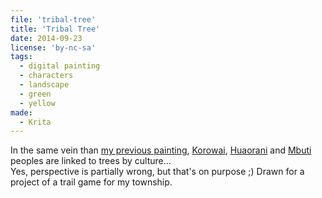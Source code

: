 ```yaml
---
file: 'tribal-tree'
title: 'Tribal Tree'
date: 2014-09-23
license: 'by-nc-sa'
tags:
  - digital painting
  - characters
  - landscape
  - green
  - yellow
made:
  - Krita
---
```


In the same vein than [my previous painting](/tree-peoples), [Korowai](http://en.wikipedia.org/wiki/Korowai_people), [Huaorani](http://en.wikipedia.org/wiki/Huaorani_people) and [Mbuti](http://en.wikipedia.org/wiki/Mbuti_people) peoples are linked to trees by culture...  
Yes, perspective is partially wrong, but that's on purpose ;)
Drawn for a project of a trail game for my township.
